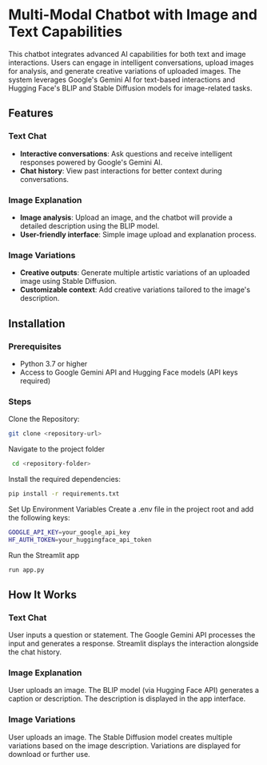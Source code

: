 # Multi-Modal Chatbot with Image and Text Capabilities

This chatbot integrates advanced AI capabilities for both text and image interactions. Users can engage in intelligent conversations, upload images for analysis, and generate creative variations of uploaded images. The system leverages Google's Gemini AI for text-based interactions and Hugging Face's BLIP and Stable Diffusion models for image-related tasks.

## Features

### Text Chat
- **Interactive conversations**: Ask questions and receive intelligent responses powered by Google's Gemini AI.
- **Chat history**: View past interactions for better context during conversations.

### Image Explanation
- **Image analysis**: Upload an image, and the chatbot will provide a detailed description using the BLIP model.
- **User-friendly interface**: Simple image upload and explanation process.

### Image Variations
- **Creative outputs**: Generate multiple artistic variations of an uploaded image using Stable Diffusion.
- **Customizable context**: Add creative variations tailored to the image's description.

## Installation

### Prerequisites
- Python 3.7 or higher
- Access to Google Gemini API and Hugging Face models (API keys required)

### Steps
   Clone the Repository:
   ```bash
   git clone <repository-url>
   ```
  Navigate to the project folder
  ```bash
   cd <repository-folder>
   ```
 Install the required dependencies:
  ```bash
  pip install -r requirements.txt
  ```
  Set Up Environment Variables Create a .env file in the project root and add the following keys:
  ```bash
  GOOGLE_API_KEY=your_google_api_key
  HF_AUTH_TOKEN=your_huggingface_api_token
  ```

  Run the Streamlit app
  ```bash
  run app.py
  ```

## How It Works
### Text Chat
User inputs a question or statement.
The Google Gemini API processes the input and generates a response.
Streamlit displays the interaction alongside the chat history.

### Image Explanation
User uploads an image.
The BLIP model (via Hugging Face API) generates a caption or description.
The description is displayed in the app interface.

### Image Variations
User uploads an image.
The Stable Diffusion model creates multiple variations based on the image description.
Variations are displayed for download or further use.